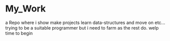 # My_Work
a Repo where i show make projects learn data-structures and move on etc... trying to be a suitable programmer but i need to farm as the rest do.
welp time to begin
